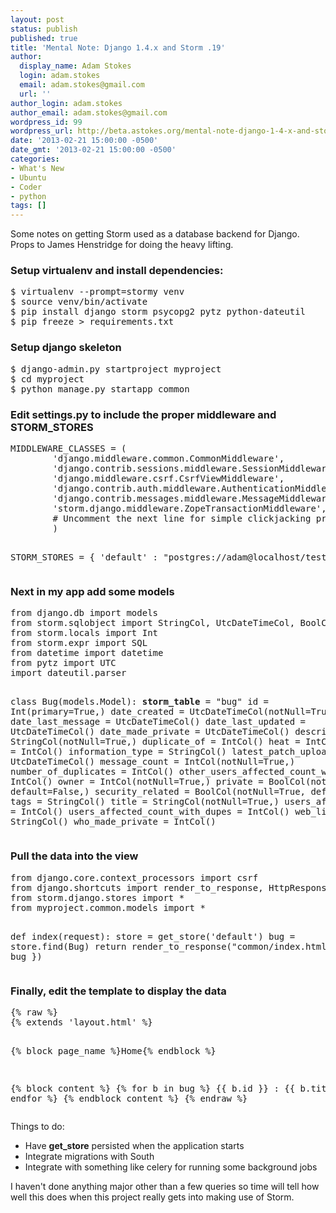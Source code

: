 ```yaml
---
layout: post
status: publish
published: true
title: 'Mental Note: Django 1.4.x and Storm .19'
author:
  display_name: Adam Stokes
  login: adam.stokes
  email: adam.stokes@gmail.com
  url: ''
author_login: adam.stokes
author_email: adam.stokes@gmail.com
wordpress_id: 99
wordpress_url: http://beta.astokes.org/mental-note-django-1-4-x-and-storm-19/
date: '2013-02-21 15:00:00 -0500'
date_gmt: '2013-02-21 15:00:00 -0500'
categories:
- What's New
- Ubuntu
- Coder
- python
tags: []
---
```

<p>Some notes on getting Storm used as a database backend for Django. Props to James Henstridge for doing the heavy lifting.</p>
<h3 id=&#34;setupvirtualenvandinstalldependencies:&#34;>Setup virtualenv and install dependencies:</h3>
<pre class=&#34;prettyprint&#34;>
$ virtualenv --prompt=stormy venv
$ source venv/bin/activate
$ pip install django storm psycopg2 pytz python-dateutil
$ pip freeze > requirements.txt
</pre>
<h3 id=&#34;setupdjangoskeleton&#34;>Setup django skeleton</h3>
<pre class=&#34;prettyprint&#34;>
$ django-admin.py startproject myproject
$ cd myproject
$ python manage.py startapp common
</pre>
<h3 id=&#34;editsettings.pytoincludethepropermiddlewareandstorm_stores&#34;>Edit <strong>settings.py</strong> to include the proper middleware and STORM_STORES</h3>
<pre class=&#34;prettyprint&#34;>
MIDDLEWARE_CLASSES = (
        &#39;django.middleware.common.CommonMiddleware&#39;,
        &#39;django.contrib.sessions.middleware.SessionMiddleware&#39;,
        &#39;django.middleware.csrf.CsrfViewMiddleware&#39;,
        &#39;django.contrib.auth.middleware.AuthenticationMiddleware&#39;,
        &#39;django.contrib.messages.middleware.MessageMiddleware&#39;,
        &#39;storm.django.middleware.ZopeTransactionMiddleware&#39;,       # Added this line
        # Uncomment the next line for simple clickjacking pro
        )

STORM_STORES = { &#39;default&#39; : &#34;postgres://adam@localhost/testdb&#34; }
</pre>
<h3 id=&#34;nextinmyappaddsomemodels&#34;>Next in my app add some models</h3>
<pre class=&#34;prettyprint&#34;>
from django.db import models
from storm.sqlobject import StringCol, UtcDateTimeCol, BoolCol, IntCol
from storm.locals import Int
from storm.expr import SQL
from datetime import datetime
from pytz import UTC
import dateutil.parser

class Bug(models.Model):
      __storm_table__ = &#34;bug&#34;
      id = Int(primary=True,)
      date_created = UtcDateTimeCol(notNull=True,)
      date_last_message = UtcDateTimeCol()
      date_last_updated = UtcDateTimeCol()
      date_made_private = UtcDateTimeCol()
      description = StringCol(notNull=True,)
      duplicate_of = IntCol()
      heat = IntCol()
      gravity = IntCol()
      information_type = StringCol()
      latest_patch_uploaded = UtcDateTimeCol()
      message_count = IntCol(notNull=True,)
      number_of_duplicates = IntCol()
      other_users_affected_count_with_dupes = IntCol()
      owner = IntCol(notNull=True,)
      private = BoolCol(notNull=True, default=False,)
      security_related = BoolCol(notNull=True, default=True,)
      tags = StringCol()
      title = StringCol(notNull=True,)
      users_affected_count = IntCol()
      users_affected_count_with_dupes = IntCol()
      web_link = StringCol()
      who_made_private = IntCol()
</pre>
<h3 id=&#34;pullthedataintotheview&#34;>Pull the data into the view</h3>
<pre class=&#34;prettyprint&#34;>
from django.core.context_processors import csrf
from django.shortcuts import render_to_response, HttpResponseRedirect
from storm.django.stores import *
from myproject.common.models import *

def index(request):
    store = get_store(&#39;default&#39;)
    bug = store.find(Bug)
    return render_to_response(&#34;common/index.html&#34;, { &#39;bug&#39; : bug })
</pre>
<h3 id=&#34;finallyeditthetemplatetodisplaythedata&#34;>Finally, edit the template to display the data</h3>
<pre class=&#34;prettyprint&#34;>
{% raw %}
{% extends &#39;layout.html&#39; %}

{% block page_name %}Home{% endblock %}

{% block content %}
{% for b in bug %}
  {{ b.id }} : {{ b.title }}
{% endfor %}
{% endblock content %}
{% endraw %}
</pre>
<p>Things to do:</p>
<ul>
<li>Have <strong>get_store</strong> persisted when the application starts</li>
<li>Integrate migrations with South</li>
<li>Integrate with something like celery for running some background jobs</li>
</ul>
<p>I haven&#39;t done anything major other than a few queries so time will tell how well this does when this project really gets into making use of Storm.</p>
